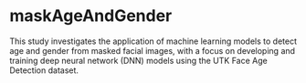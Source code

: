 # maskAgeAndGender
This study investigates the application of machine learning models to detect age and gender from masked facial images, with a focus on developing and training deep neural network (DNN) models using the UTK Face Age Detection dataset.
